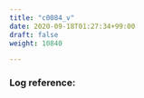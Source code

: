 ```yaml
---
title: "c0084_v"
date: 2020-09-18T01:27:34+99:00
draft: false
weight: 10840

---
```


### Log reference: <no value>

```
